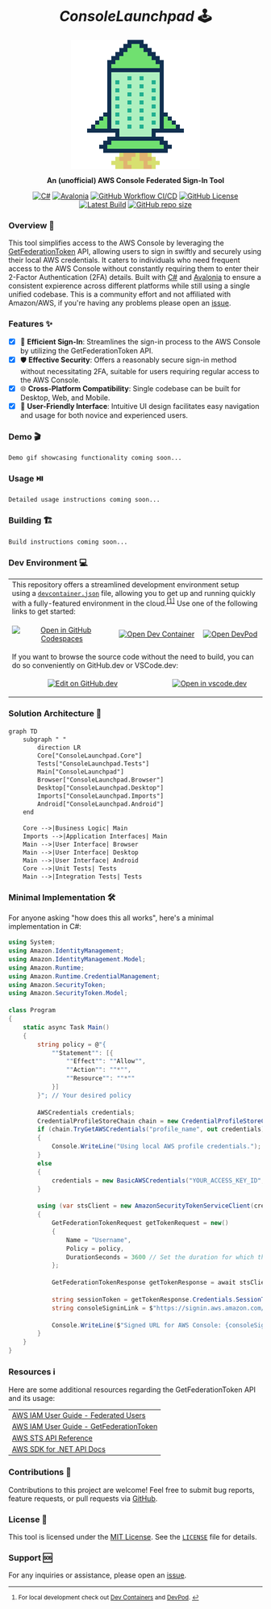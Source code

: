 <h1 align="center"><strong><em>ConsoleLaunchpad</em> 🕹️</strong></h1>
<a href="https://github.com/dylanlangston/consolelaunchpad/" title="ConsoleLaunchpad 🕹️">
  <p align="center">
    <img src="./icon.png" alt="ConsoleLaunchpad 🕹️" align="center"></img>
  </p>
</a>
<p align="center">
  <strong>An (unofficial) AWS Console Federated Sign-In Tool</strong>
</p>

<p align="center">
  <a href="https://dotnet.microsoft.com/"><img alt="C#" src="https://img.shields.io/badge/C%23-8.0-AC99EA.svg?style=flat-square"></a>
  <a href="https://www.avaloniaui.net/"><img alt="Avalonia" src="https://img.shields.io/nuget/v/Avalonia?label=Avalonia&color=8b44ac&style=flat-square"></a>
  <a href="https://github.com/dylanlangston/ConsoleLaunchpad/actions/workflows/build.yml"><img alt="GitHub Workflow CI/CD" src="https://img.shields.io/github/actions/workflow/status/dylanlangston/ConsoleLaunchpad/build.yml?label=CI%2FCD&style=flat-square"></a>
  <a href="https://github.com/dylanlangston/ConsoleLaunchpad/blob/main/LICENSE"><img alt="GitHub License" src="https://img.shields.io/github/license/dylanlangston/ConsoleLaunchpad?label=License&style=flat-square"></a>
  <a href="https://github.com/dylanlangston/ConsoleLaunchpad/releases/latest"><img alt="Latest Build" src="https://img.shields.io/badge/dynamic/json?url=https%3A%2F%2Fapi.github.com%2Frepos%2Fdylanlangston%ConsoleLaunchpad%2Freleases&query=%24%5B%3A1%5D.tag_name&label=Latest%20Build&color=%234c1&style=flat-square"></a>
  <a href="https://api.github.com/repos/dylanlangston/ConsoleLaunchpad"><img alt="GitHub repo size" src="https://img.shields.io/github/repo-size/dylanlangston/ConsoleLaunchpad?label=Repo%20Size&style=flat-square"></a>
</p>

### Overview 👀
This tool simplifies access to the AWS Console by leveraging the [GetFederationToken](https://docs.aws.amazon.com/STS/latest/APIReference/API_GetFederationToken.html) API, allowing users to sign in swiftly and securely using their local AWS credentials. It caters to individuals who need frequent access to the AWS Console without constantly requiring them to enter their 2-Factor Authentication (2FA) details. Built with [C#](https://dotnet.microsoft.com/) and [Avalonia](https://www.avaloniaui.net/) to ensure a consistent expierence across different platforms while still using a single unified codebase. This is a community effort and not affiliated with Amazon/AWS, if you're having any problems please open an [issue](#support).

### Features ✨
- [x] 🔑 **Efficient Sign-In**: Streamlines the sign-in process to the AWS Console by utilizing the GetFederationToken API.
- [x] 🛡️ **Effective Security**: Offers a reasonably secure sign-in method without necessitating 2FA, suitable for users requiring regular access to the AWS Console.
- [x] 🌐 **Cross-Platform Compatibility**: Single codebase can be built for Desktop, Web, and Mobile.
- [x] 🎨 **User-Friendly Interface**: Intuitive UI design facilitates easy navigation and usage for both novice and experienced users.

### Demo 🎬
`Demo gif showcasing functionality coming soon...`

### Usage ⏯️
`Detailed usage instructions coming soon...`

### Building 🏗️
`Build instructions coming soon...`

### Dev Environment 💻
<table>
  <tr>
    <td colspan="6">
      This repository offers a streamlined development environment setup using a <a href=".devcontainer/devcontainer.json"><code>devcontainer.json</code></a> file, allowing you to get up and running quickly with a fully-featured environment in the cloud.<sup><a href="#local-development" id="fnref-local-development">[1]</a></sup> Use one of the following links to get started:
    </td>
  </tr>
  <tr>
    <td colspan="2">
      <p align="center">
        <a href="https://codespaces.new/dylanlangston/ConsoleLaunchpad"><img src="https://img.shields.io/static/v1?style=for-the-badge&label=&message=Open+GitHub+Codespaces&color=lightgrey&logo=github" alt="Open in GitHub Codespaces"></a>
      </p>
    </td>
    <td colspan="2">
      <p align="center">
        <a href="https://vscode.dev/redirect?url=vscode://ms-vscode-remote.remote-containers/cloneInVolume?url=https://github.com/dylanlangston/ConsoleLaunchpad"><img src="https://img.shields.io/static/v1?style=for-the-badge&label=&message=Open+Dev+Container&color=blue&logo=visualstudiocode" alt="Open Dev Container"></a>
      </p>
    </td>
    <td colspan="2">
      <p align="center">
        <a href="https://devpod.sh/open#https://github.com/dylanlangston/ConsoleLaunchpad"><img src="https://img.shields.io/static/v1?style=for-the-badge&label=&message=Open+DevPod&color=9933CC&logo=devdotto" alt="Open DevPod"></a>
      </p>
    </td>
  </tr>
  <tr>
    <td colspan="6">
      If you want to browse the source code without the need to build, you can do so conveniently on GitHub.dev or VSCode.dev:
    </td>
  </tr>
  <tr>
    <td colspan="3">
      <p align="center">
        <a href="https://github.dev/dylanlangston/ConsoleLaunchpad"><img src="https://img.shields.io/static/v1?style=for-the-badge&label=&message=View+on+GitHub.dev&color=lightgrey&logo=github" alt="Edit on GitHub.dev"></a>
      </p>
    </td>
    <td colspan="3">
      <p align="center">
        <a href="https://vscode.dev/github/dylanlangston/ConsoleLaunchpad"><img src="https://img.shields.io/static/v1?style=for-the-badge&label=&message=View+on+VSCode.dev&color=blue&logo=visualstudiocode" alt="Open in vscode.dev"></a>
      </p>
    </td>
  </tr>
</table>
</p>

### Solution Architecture 🏰
```mermaid
graph TD
    subgraph " "
        direction LR
        Core["ConsoleLaunchpad.Core"]
        Tests["ConsoleLaunchpad.Tests"]
        Main["ConsoleLaunchpad"]
        Browser["ConsoleLaunchpad.Browser"]
        Desktop["ConsoleLaunchpad.Desktop"]
        Imports["ConsoleLaunchpad.Imports"]
        Android["ConsoleLaunchpad.Android"]
    end

    Core -->|Business Logic| Main
    Imports -->|Application Interfaces| Main
    Main -->|User Interface| Browser
    Main -->|User Interface| Desktop
    Main -->|User Interface| Android
    Core -->|Unit Tests| Tests
    Main -->|Integration Tests| Tests
```

### Minimal Implementation 🛠️
For anyone asking "how does this all works", here's a minimal implementation in C#:
```csharp
using System;
using Amazon.IdentityManagement;
using Amazon.IdentityManagement.Model;
using Amazon.Runtime;
using Amazon.Runtime.CredentialManagement;
using Amazon.SecurityToken;
using Amazon.SecurityToken.Model;

class Program
{
    static async Task Main()
    {
        string policy = @"{
            ""Statement"": [{
                ""Effect"": ""Allow"",
                ""Action"": ""*"",
                ""Resource"": ""*""
            }]
        }"; // Your desired policy

        AWSCredentials credentials;
        CredentialProfileStoreChain chain = new CredentialProfileStoreChain();
        if (chain.TryGetAWSCredentials("profile_name", out credentials)) // Your AWS profile name
        {
            Console.WriteLine("Using local AWS profile credentials.");
        }
        else
        {
            credentials = new BasicAWSCredentials("YOUR_ACCESS_KEY_ID", "YOUR_SECRET_ACCESS_KEY"); // Your AWS credentials
        }

        using (var stsClient = new AmazonSecurityTokenServiceClient(credentials, Amazon.RegionEndpoint.USEast1)) // Replace the region if desired
        {
            GetFederationTokenRequest getTokenRequest = new()
            {
                Name = "Username",
                Policy = policy,
                DurationSeconds = 3600 // Set the duration for which the temporary credentials are valid
            };

            GetFederationTokenResponse getTokenResponse = await stsClient.GetFederationTokenAsync(getTokenRequest);

            string sessionToken = getTokenResponse.Credentials.SessionToken;
            string consoleSigninLink = $"https://signin.aws.amazon.com/federation?Action=login&Issuer=ExampleCorp&Destination=https%3A%2F%2Fconsole.aws.amazon.com%2F&SigninToken={Uri.EscapeDataString(sessionToken)}";

            Console.WriteLine($"Signed URL for AWS Console: {consoleSigninLink}");
        }
    }
}
```

### Resources ℹ️
Here are some additional resources regarding the GetFederationToken API and its usage:
<table>
  <tr>
    <td><a href="https://docs.aws.amazon.com/IAM/latest/UserGuide/id_roles_common-scenarios_federated-users.html#id_roles_common-scenarios_federated-users-idbroker">AWS IAM User Guide - Federated Users</a></td>
  </tr>
  <tr>
    <td><a href="https://docs.aws.amazon.com/IAM/latest/UserGuide/id_credentials_temp_request.html#api_getfederationtoken">AWS IAM User Guide - GetFederationToken</a></td>
  </tr>
  <tr>
    <td><a href="https://docs.aws.amazon.com/STS/latest/APIReference/API_GetFederationToken.html">AWS STS API Reference</a></td>
  </tr>
  <tr>
    <td><a href="https://docs.aws.amazon.com/sdkfornet/v3/apidocs/items/SecurityToken/TGetFederationTokenRequest.html">AWS SDK for .NET API Docs</a></td>
  </tr>
</table>


### Contributions 🙌
Contributions to this project are welcome! Feel free to submit bug reports, feature requests, or pull requests via [GitHub](https://github.com/dylanlangston/consolelaunchpad).

### License 📜
This tool is licensed under the [MIT License](https://opensource.org/licenses/MIT). See the [`LICENSE`](https://github.com/dylanlangston/consolelaunchpad/blob/main/LICENSE) file for details.

### Support 🆘
For any inquiries or assistance, please open an [issue](https://github.com/dylanlangston/consolelaunchpad/issues/new/choose).

<hr/>
<sub>
<section>
  <ol dir="auto">
    <li id="local-development">
    <p>For local development check out <a href="https://marketplace.visualstudio.com/items?itemName=ms-vscode-remote.remote-containers">Dev Containers</a> and <a href="https://devpod.sh/">DevPod</a>. <a href="#fnref-local-development" aria-label="Back to reference 1">↩</a></p>
    </li>
  </ol>
</section>
</sub>
